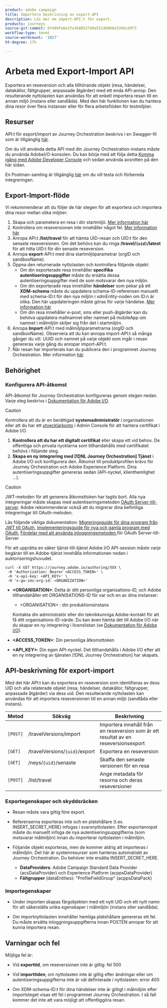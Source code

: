 ```yaml
---
product: adobe campaign
title: Importera beskrivning av export-API
description: Läs mer om import-API:t för export.
products: journeys
source-git-commit: 8f409fe6e37a3b80527d9a5514b066e539dcd9f3
workflow-type: tm+mt
source-wordcount: '1027'
ht-degree: 17%

---
```



# Arbeta med Export-Import API

Exportera en reseversion och alla tillhörande objekt (resa, händelser, datakällor, fältgrupper, anpassade åtgärder) med ett enda API-anrop. Den resulterande nyttolasten kan användas för att enkelt importera resan till en annan miljö (instans eller sandlåda).
Med den här funktionen kan du hantera dina resor över flera instanser eller för flera arbetsflöden för testmiljöer.


## Resurser

API:t för export/import av Journey Orchestration beskrivs i en Swagger-fil som är tillgänglig [här](https://adobedocs.github.io/JourneyAPI/docs/).

Om du vill använda detta API med din Journey Orchestration-instans måste du använda AdobeI/O-konsolen. Du kan börja med att följa detta [Komma igång med Adobe Developer Console](https://www.adobe.io/apis/experienceplatform/console/docs.html#!AdobeDocs/adobeio-console/master/getting-started.md) och sedan använda avsnitten på den här sidan.

En Postman-samling är tillgänglig [här](https://raw.githubusercontent.com/AdobeDocs/JourneyAPI/master/postman-collections/Journey-Orchestration_Export-import-API_postman-collection.json) om du vill testa och förbereda integreringen.


## Export-Import-flöde

Vi rekommenderar att du följer de här stegen för att exportera och importera dina resor mellan olika miljöer:

1. Skapa och parametera en resa i din startmiljö. [Mer information här](https://experienceleague.adobe.com/docs/journeys/using/building-journeys/about-journey-building/journey.html?lang=sv-SE)
1. Kontrollera om reseversionen inte innehåller något fel. [Mer information här](https://experienceleague.adobe.com/docs/journeys/using/building-journeys/testing-the-journey.html?lang=sv-SE)
1. Anropa API:t **/list/travel** för att hämta UID-resan och UID:t för den senaste reseversionen. Om det behövs kan du ringa **/travel/`{uid}`/latest** för att hitta UID:t för din senaste reseversion.
1. Anropa **export**-API:t med dina startmiljöparametrar (orgID och sandboxName).
1. Öppna den returnerade nyttolasten och kontrollera följande objekt:
   * Om din exporterade resa innehåller **specifika autentiseringsuppgifter** måste du ersätta dessa autentiseringsuppgifter med de som motsvarar den nya miljön.
   * Om din exporterade resa innehåller **händelser** som pekar på ett **XDM-schema** måste du uppdatera schema-ID-referensen manuellt med schema-ID:t för den nya miljön i xdmEntity-noden om ID:n är olika. Den här uppdateringen måste göras för varje händelse. [Mer information här](https://experienceleague.adobe.com/docs/journeys/using/events-journeys/experience-event-schema.html?lang=sv-SE)
   * Om din resa innehåller e-post, sms eller push-åtgärder kan du behöva uppdatera mallnamnet eller namnet på mobileApp om namnet i målmiljön skiljer sig från det i startmiljön.
1. Anropa **Import**-API:t med målmiljöparametrarna (orgID och sandboxName). Observera att du kan anropa import-API:t så många gånger du vill. UUID och namnet på varje objekt som ingår i resan genereras varje gång du anropar import-API:t.
1. När resan har importerats kan du publicera den i programmet Journey Orchestration. Mer information [här](https://experienceleague.adobe.com/docs/journeys/using/building-journeys/publishing-the-journey.html?lang=sv-SE)


## Behörighet

### Konfigurera API-åtkomst

API-åtkomst för Journey Orchestration konfigureras genom stegen nedan. Varje steg beskrivs i [Dokumentation för Adobe I/O](https://www.adobe.io/authentication/auth-methods.html#!AdobeDocs/adobeio-auth/master/AuthenticationOverview/ServiceAccountIntegration.md).

>[!CAUTION]
>
>Kontrollera att du är en berättigad <b>systemadministratör</b> i organisationen eller att du har ett [utvecklarkonto](https://helpx.adobe.com/se/enterprise/using/manage-developers.html) i Admin Console för att hantera certifikat i Adobe I/O.

1. **Kontrollera att du har ett digitalt certifikat** eller skapa ett vid behov. De offentliga och privata nycklarna som tillhandahålls med certifikatet behövs i följande steg.
1. **Skapa en ny integrering med [!DNL Journey Orchestration] Tjänst** i Adobe I/O och konfigurera den. Åtkomst till produktprofilen krävs för Journey Orchestration och Adobe Experience Platform. Dina autentiseringsuppgifter genereras sedan (API-nyckel, klienthemlighet ...).

>[!CAUTION]
>
>JWT-metoden för att generera åtkomsttoken har tagits bort. Alla nya integreringar måste skapas med autentiseringsmetoden [OAuth Server-till-server](https://experienceleague.adobe.com/docs/experience-platform/landing/platform-apis/api-authentication.html?lang=sv-SE#select-oauth-server-to-server). Adobe rekommenderar också att du migrerar dina befintliga integreringar till OAuth-metoden.
>
>Läs följande viktiga dokumentation:
>[Migreringsguide för dina program från JWT till OAuth](https://developer.adobe.com/developer-console/docs/guides/authentication/ServerToServerAuthentication/migration/),
>[Implementeringsguide för nya och gamla program med OAuth](https://developer.adobe.com/developer-console/docs/guides/authentication/ServerToServerAuthentication/implementation/),
>[Fördelar med att använda inloggningsmetoden ](https://developer.adobe.com/developer-console/docs/guides/authentication/ServerToServerAuthentication/migration/#why-oauth-server-to-server-credentials) för OAuth Server-till-Server


För att upprätta en säker tjänst-till-tjänst Adobe I/O API-session måste varje begäran till en Adobe-tjänst innehålla informationen nedan i auktoriseringshuvudet.

```
curl -X GET https://journey.adobe.io/authoring/XXX \
 -H 'Authorization: Bearer <ACCESS_TOKEN>' \
 -H 'x-api-key: <API_KEY>' \
 -H 'x-gw-ims-org-id: <ORGANIZATION>'
```

* **&lt;ORGANISATION>**: Detta är ditt personliga organisations-ID, och Adobe tillhandahåller ett ORGANISATIONS-ID för var och en av dina instanser:

   * &lt;ORGANISATION> : din produktionsinstans

  Kontakta din administratör eller din teknikkunniga Adobe-kontakt för att få ditt organisations-ID-värde. Du kan även hämta det till Adobe I/O när du skapar en ny integrering i licenslistan (se [Dokumentation för Adobe I/O](https://www.adobe.io/authentication.html)).

* **&lt;ACCESS_TOKEN>**: Din personliga åtkomsttoken

* **&lt;API_KEY>**: Din egen API-nyckel. Det tillhandahålls i Adobe I/O efter att en ny integrering av tjänsten [!DNL Journey Orchestration] har skapats.



## API-beskrivning för export-import

Med det här API:t kan du exportera en reseversion som identifieras av dess UID och alla relaterade objekt (resa, händelser, datakällor, fältgrupper, anpassade åtgärder) via dess uid.
Den resulterande nyttolasten kan användas för att importera reseversionen till en annan miljö (sandlåda eller instans).

| Metod | Sökväg | Beskrivning |
|---|---|---|
| `[POST]` | /travelVersions/import | Importera innehåll från en reseversion som är ett resultat av en reseversionsexport |
| `[GET]` | /travelVersions/`{uid}`/export | Exportera en reseversion |
| `[GET]` | /neys/`{uid}`/senaste | Skaffa den senaste versionen för en resa |
| `[POST]` | /list/travel | Ange metadata för resorna och deras reseversioner |


### Exportegenskaper och skyddsräcken

* Resan måste vara giltig före export.

* Referenserna exporteras inte och en platshållare (t.ex. INSERT_SECRET_HERE) infogas i svarsnyttolasten.
Efter exportanropet måste du manuellt infoga de nya autentiseringsuppgifterna (som motsvarar målmiljön) innan du importerar nyttolasten i målmiljön.

* Följande objekt exporteras, men de kommer aldrig att importeras i målmiljön. Det här är systemresurser som hanteras automatiskt av Journey Orchestration. Du behöver inte ersätta INSERT_SECRET_HERE.
   * **DataProviders**: Adobe Campaign Standard Data Provider (acsDataProvider) och Experience Platform (acppsDataProvider)
   * **Fältgrupper** (dataEntities): &quot;ProfileFieldGroup&quot; (acppsDataPack)



### Importegenskaper

* Under importen skapas färgobjekten med ett nytt UID och ett nytt namn för att säkerställa unika egenskaper i målmiljön (instans eller sandlåda).

* Om importnyttolasten innehåller hemliga platshållare genereras ett fel. Du måste ersätta inloggningsuppgifterna innan POSTEN anropar för att kunna importera resan.

## Varningar och fel

Möjliga fel är:

* Vid **exporttid**, om reseversionen inte är giltig: fel 500

* Vid **importtiden**, om nyttolasten inte är giltig efter ändringar eller om autentiseringsuppgifterna inte är väl definierade i nyttolasten: error 400

* Om XDM-schema-ID:t för dina händelser inte är giltigt i målmiljön efter importsteget visas ett fel i programmet Journey Orchestration. I så fall kommer det inte att vara möjligt att offentliggöra resan.